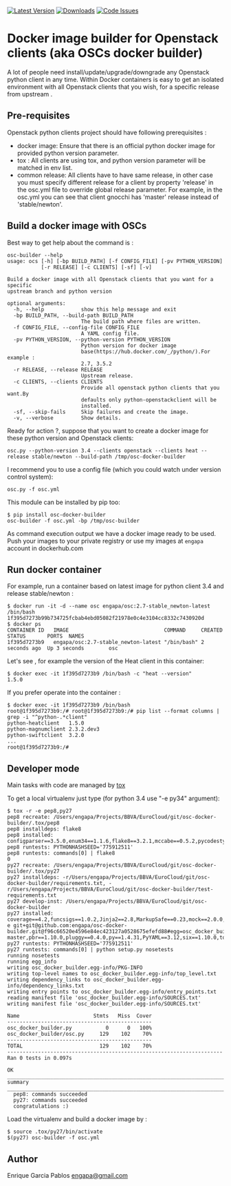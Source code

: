 [![Latest Version](https://img.shields.io/pypi/v/osc-docker-builder.svg)](https://pypi.python.org/pypi/osc-docker-builder/) [![Downloads](https://img.shields.io/pypi/dm/osc-docker-builder.svg)](https://pypi.python.org/pypi/osc-docker-builder/) [![Code Issues](https://www.quantifiedcode.com/api/v1/project/1a96eb463beb4512a203762481b0c1ab/badge.svg)](https://www.quantifiedcode.com/app/project/1a96eb463beb4512a203762481b0c1ab)
# Docker image builder for Openstack clients (aka OSCs docker builder)

A lot of people need install/update/upgrade/downgrade any Openstack python client in any time.
Within Docker containers is easy to get an isolated environment with all Openstack clients that you wish, for a specific release from upstream .

## Pre-requisites

Openstack python clients project should have following prerequisites :

- docker image: Ensure that there is an official python docker image for provided python version parameter.
- tox : All clients are using tox, and python version parameter will be matched in env list.
- common release: All clients have to have same release, in other case you must specify different release for a client by property 'release' in the osc.yml file to override global release parameter. For example, in the osc.yml you can see that client gnocchi has 'master' release instead of 'stable/newton'.

## Build a docker image with OSCs

Best way to get help about the command is :

```
osc-builder --help
usage: ocs [-h] [-bp BUILD_PATH] [-f CONFIG_FILE] [-pv PYTHON_VERSION]
           [-r RELEASE] [-c CLIENTS] [-sf] [-v]

Build a docker image with all Openstack clients that you want for a specific
upstream branch and python version

optional arguments:
  -h, --help            show this help message and exit
  -bp BUILD_PATH, --build-path BUILD_PATH
                        The build path where files are written.
  -f CONFIG_FILE, --config-file CONFIG_FILE
                        A YAML config file.
  -pv PYTHON_VERSION, --python-version PYTHON_VERSION
                        Python version for docker image
                        base(https://hub.docker.com/_/python/).For example :
                        2.7, 3.5.2
  -r RELEASE, --release RELEASE
                        Upstream release.
  -c CLIENTS, --clients CLIENTS
                        Provide all openstack python clients that you want.By
                        defaults only python-openstackclient will be
                        installed.
  -sf, --skip-fails     Skip failures and create the image.
  -v, --verbose         Show details.
```

Ready for action ?, suppose that you want to create a docker image for these python version and Openstack clients:

```
osc.py --python-version 3.4 --clients openstack --clients heat --release stable/newton --build-path /tmp/osc-docker-builder
```

I recommend you to use a config file (which you could watch under version control system):

```
osc.py -f osc.yml
```

This module can be installed by pip too:

```
$ pip install osc-docker-builder
osc-builder -f osc.yml -bp /tmp/osc-builder
```

As command execution output we have a docker image ready to be used.
Push your images to your private registry or use my images at <code>engapa</code> account in dockerhub.com

## Run docker container

For example, run a container based on latest image for python client 3.4 and release stable/newton :
```
$ docker run -it -d --name osc engapa/osc:2.7-stable_newton-latest /bin/bash
1f395d7273b99b734725fcbab4ebd05082f21978e0c4e3104cc8332c7430920d
$ docker ps
CONTAINER ID   IMAGE                               COMMAND     CREATED        STATUS       PORTS  NAMES
1f395d7273b9   engapa/osc:2.7-stable_newton-latest "/bin/bash" 2 seconds ago  Up 3 seconds        osc
```

Let's see , for example the version of the Heat client in this container:

```
$ docker exec -it 1f395d7273b9 /bin/bash -c "heat --version"
1.5.0
```

If you prefer operate into the container :

```
$ docker exec -it 1f395d7273b9 /bin/bash
root@1f395d7273b9:/# root@1f395d7273b9:/# pip list --format columns | grep -i "^python-.*client"
python-heatclient   1.5.0
python-magnumclient 2.3.2.dev3
python-swiftclient  3.2.0
...
root@1f395d7273b9:/#
```

## Developer mode

Main tasks with code are managed by [tox](https://tox.readthedocs.io/en/latest/)

To get a local virtualenv just type (for python 3.4 use "-e py34" argument):

```
$ tox -r -e pep8,py27
pep8 recreate: /Users/engapa/Projects/BBVA/EuroCloud/git/osc-docker-builder/.tox/pep8
pep8 installdeps: flake8
pep8 installed: configparser==3.5.0,enum34==1.1.6,flake8==3.2.1,mccabe==0.5.2,pycodestyle==2.2.0,pyflakes==1.3.0,wheel==0.24.0
pep8 runtests: PYTHONHASHSEED='775912511'
pep8 runtests: commands[0] | flake8
0
py27 recreate: /Users/engapa/Projects/BBVA/EuroCloud/git/osc-docker-builder/.tox/py27
py27 installdeps: -r/Users/engapa/Projects/BBVA/EuroCloud/git/osc-docker-builder/requirements.txt, -r/Users/engapa/Projects/BBVA/EuroCloud/git/osc-docker-builder/test-requirements.txt
py27 develop-inst: /Users/engapa/Projects/BBVA/EuroCloud/git/osc-docker-builder
py27 installed: coverage==4.2,funcsigs==1.0.2,Jinja2==2.8,MarkupSafe==0.23,mock==2.0.0,mox==0.5.3,nose==1.3.7,-e git+git@github.com:engapa/osc-docker-builder.git@f96c66520e4596e84ec423127a0528675efefd88#egg=osc_docker_builder-master,pbr==1.10.0,pluggy==0.4.0,py==1.4.31,PyYAML==3.12,six==1.10.0,tox==2.5.0,virtualenv==15.1.0,wheel==0.24.0
py27 runtests: PYTHONHASHSEED='775912511'
py27 runtests: commands[0] | python setup.py nosetests
running nosetests
running egg_info
writing osc_docker_builder.egg-info/PKG-INFO
writing top-level names to osc_docker_builder.egg-info/top_level.txt
writing dependency_links to osc_docker_builder.egg-info/dependency_links.txt
writing entry points to osc_docker_builder.egg-info/entry_points.txt
reading manifest file 'osc_docker_builder.egg-info/SOURCES.txt'
writing manifest file 'osc_docker_builder.egg-info/SOURCES.txt'

Name                        Stmts   Miss  Cover
-----------------------------------------------
osc_docker_builder.py           0      0   100%
osc_docker_builder/osc.py     129    102    70%
-----------------------------------------------
TOTAL                         129    102    70%
----------------------------------------------------------------------
Ran 0 tests in 0.097s

OK
___________________________________________________________________________ summary ____________________________________________________________________________
  pep8: commands succeeded
  py27: commands succeeded
  congratulations :)
```

Load the virtualenv and build a docker image by :

```
$ source .tox/py27/bin/activate
$(py27) osc-builder -f osc.yml
```

## Author

Enrique Garcia Pablos <engapa@gmail.com>